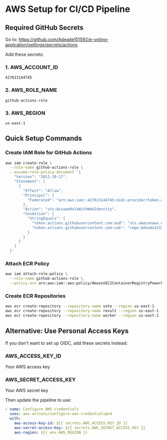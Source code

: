 # AWS Setup for CI/CD Pipeline

## Required GitHub Secrets

Go to: https://github.com/Adeade151592/e-voting-applcation/settings/secrets/actions

Add these secrets:

### 1. AWS_ACCOUNT_ID
```
427613144745
```

### 2. AWS_ROLE_NAME
```
github-actions-role
```

### 3. AWS_REGION
```
us-east-1
```

## Quick Setup Commands

### Create IAM Role for GitHub Actions
```bash
aws iam create-role \
  --role-name github-actions-role \
  --assume-role-policy-document '{
    "Version": "2012-10-17",
    "Statement": [
      {
        "Effect": "Allow",
        "Principal": {
          "Federated": "arn:aws:iam::427613144745:oidc-provider/token.actions.githubusercontent.com"
        },
        "Action": "sts:AssumeRoleWithWebIdentity",
        "Condition": {
          "StringEquals": {
            "token.actions.githubusercontent.com:aud": "sts.amazonaws.com",
            "token.actions.githubusercontent.com:sub": "repo:Adeade151592/e-voting-applcation:ref:refs/heads/main"
          }
        }
      }
    ]
  }'
```

### Attach ECR Policy
```bash
aws iam attach-role-policy \
  --role-name github-actions-role \
  --policy-arn arn:aws:iam::aws:policy/AmazonEC2ContainerRegistryPowerUser
```

### Create ECR Repositories
```bash
aws ecr create-repository --repository-name vote --region us-east-1
aws ecr create-repository --repository-name result --region us-east-1  
aws ecr create-repository --repository-name worker --region us-east-1
```

## Alternative: Use Personal Access Keys

If you don't want to set up OIDC, add these secrets instead:

### AWS_ACCESS_KEY_ID
Your AWS access key

### AWS_SECRET_ACCESS_KEY  
Your AWS secret key

Then update the pipeline to use:
```yaml
- name: Configure AWS credentials
  uses: aws-actions/configure-aws-credentials@v4
  with:
    aws-access-key-id: ${{ secrets.AWS_ACCESS_KEY_ID }}
    aws-secret-access-key: ${{ secrets.AWS_SECRET_ACCESS_KEY }}
    aws-region: ${{ env.AWS_REGION }}
```